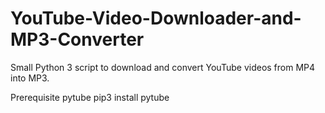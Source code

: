 # YouTube-Video-Downloader-and-MP3-Converter





Small Python 3 script to download and convert YouTube videos from MP4 into MP3.



Prerequisite
pytube
pip3 install pytube
